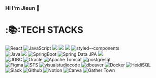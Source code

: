 ### Hi I'm Jieun 👋

# :📚:TECH STACKS
<div>
  <img alt="React" src =https://img.shields.io/badge/React-20232A?style=for-the-badge&logo=react&logoColor=61DAFB/>
  <img alt="JavaScript" src ="https://img.shields.io/badge/JavaScriipt-F7DF1E.svg?&style=for-the-badge&logo=JavaScript&logoColor=black"/> 
  <img src="https://img.shields.io/badge/JQUERY-0769AD?style=for-the-badge&logo=jquery&logoColor=white"> 
  <img src="https://img.shields.io/badge/HTML-E34F26?style=for-the-badge&logo=html5&logoColor=white"> 
  <img src="https://img.shields.io/badge/CSS-1572B6?style=for-the-badge&logo=css3&logoColor=white"> 
  <img alt="styled--components" src ="https://img.shields.io/badge/styled--components-DB7093?style=for-the-badge&logo=styled-components&logoColor=white"/>
</div>

<div>
  <img alt="Java" src ="https://img.shields.io/badge/Java-0769AD.svg?&style=for-the-badge&logo=Spring&logoColor=white"/> 
  <img src="https://img.shields.io/badge/SPRING-6DB33F?style=for-the-badge&logo=Spring&logoColor=white"> 
  <img alt="SpringBoot" src="https://img.shields.io/badge/springboot-6DB33F?style=for-the-badge&logo=springboot&logoColor=white"> 
  <img alt="Spring Data JPA" src ="https://img.shields.io/badge/Spring Data JPA-59666C.svg?&style=for-the-badge&logo=hibernate&logoColor=white"/> 
  <img src="https://img.shields.io/badge/BOOTSTRAP-7952B3?style=for-the-badge&logo=bootstrap&logoColor=white"> 
</div>

<div>
  <img alt="JDBC" src ="https://img.shields.io/badge/JDBC-B8DBE4.svg?&style=for-the-badge&logo=Databricks&logoColor=black"/>
  <img alt="Oracle" src ="https://img.shields.io/badge/MariaDB-003545.svg?&style=for-the-badge&logo=MariaDB&logoColor=white"/>
  <img alt="Apache Tomcat" src ="https://img.shields.io/badge/Apache Tomcat-F8DC75.svg?&style=for-the-badge&logo=Apache Tomcat&logoColor=black"/>
  <img alt="postgresql" src ="https://img.shields.io/badge/postgres-%23316192.svg?style=for-the-badge&logo=postgresql&logoColor=white"/>
</div>

<div>
  <img alt="Figma" src ="https://img.shields.io/badge/Figma-F24E1E.svg?&style=for-the-badge&logo=Figma&logoColor=white"/> 
  <img alt="STS" src ="https://img.shields.io/badge/STS-6DB33F.svg?&style=for-the-badge&logo=Spring&logoColor=white"/> 
  <img alt="visualstudiocode" src ="https://img.shields.io/badge/visualstudiocode-007ACC.svg?&style=for-the-badge&logo=visualstudiocode&logoColor=white"/> 
  <img alt="dbeaver" src ="https://img.shields.io/badge/dbeaver-382923.svg?&style=for-the-badge&logo=dbeaver&logoColor=white"/> 
  <img alt="Docker" src="https://img.shields.io/badge/docker-%230db7ed.svg?style=for-the-badge&logo=docker&logoColor=white"> 
  <img alt="HeidiSQL" src ="https://img.shields.io/badge/HeidiSQL-2C8100.svg?&style=for-the-badge&logo=Databricks&logoColor=white"/>
</div>

<div>
  <img alt="Slack" src ="https://img.shields.io/badge/Slack-4A154B.svg?&style=for-the-badge&logo=Slack&logoColor=white"/> 
  <img alt="Github" src ="https://img.shields.io/badge/Github-181717.svg?&style=for-the-badge&logo=Github&logoColor=white"/> 
  <img alt="Notion" src ="https://img.shields.io/badge/Notion-000000.svg?&style=for-the-badge&logo=Notion&logoColor=white"/> 
  <img alt="Canva" src ="https://img.shields.io/badge/Canva-%2300C4CC.svg?style=for-the-badge&logo=Canva&logoColor=white"/> 
  <img alt="Gather Town" src ="https://img.shields.io/badge/Gather Town-003DFF.svg?style=for-the-badge&logo=Gather Town&logoColor=white"/>
</div>

<!--
**wldms819/wldms819** is a ✨ _special_ ✨ repository because its `README.md` (this file) appears on your GitHub profile.

Here are some ideas to get you started:

- 🔭 I’m currently working on ...
- 🌱 I’m currently learning ...
- 👯 I’m looking to collaborate on ...
- 🤔 I’m looking for help with ...
- 💬 Ask me about ...
- 📫 How to reach me: ...
- 😄 Pronouns: ...
- ⚡ Fun fact: ...
-->
